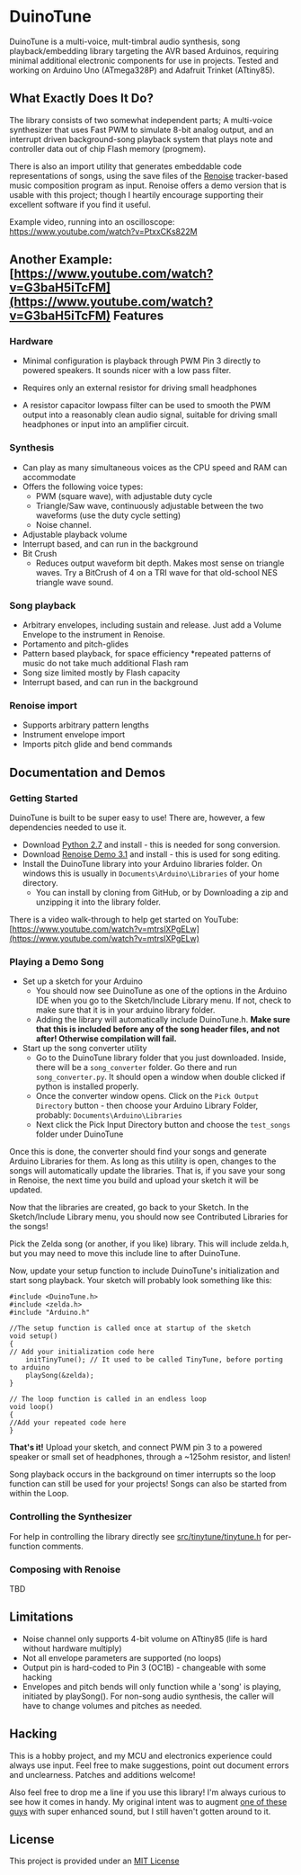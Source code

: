 DuinoTune
===

DuinoTune is a multi-voice, mult-timbral audio synthesis, song playback/embedding library targeting the AVR based Arduinos, requiring minimal additional electronic components for use in projects. Tested and working on Arduino Uno (ATmega328P) and Adafruit Trinket (ATtiny85).

What Exactly Does It Do?
---

The  library consists of two somewhat independent parts; A multi-voice synthesizer that uses Fast PWM to simulate 8-bit analog output, and an interrupt driven background-song playback system that plays note and controller data out of chip Flash memory (progmem).

There is also an import utility that generates embeddable code representations of songs, using the save files of the [Renoise](http://www.renoise.com/) tracker-based music composition program as input. Renoise offers a demo version that is usable with this project; though I heartily encourage supporting their excellent software if you find it useful.

Example video, running into an oscilloscope: <a href="https://www.youtube.com/watch?v=PtxxCKs822M">https://www.youtube.com/watch?v=PtxxCKs822M</a>

Another Example: [https://www.youtube.com/watch?v=G3baH5iTcFM](https://www.youtube.com/watch?v=G3baH5iTcFM)
Features
---

### Hardware

* Minimal configuration is playback through PWM Pin 3 directly to powered speakers. It sounds nicer with a low pass filter.

* Requires only an external resistor for  driving small headphones

* A resistor capacitor lowpass filter can be used to smooth the PWM output into a reasonably clean audio signal, suitable for driving small headphones or input into an amplifier circuit.

### Synthesis
* Can play as many simultaneous voices as the CPU speed and RAM can accommodate
* Offers the following voice types:
	* PWM (square wave), with adjustable duty cycle
	* Triangle/Saw wave, continuously adjustable between the two waveforms (use the duty cycle setting)
	* Noise channel.
* Adjustable playback volume
* Interrupt based, and can run in the background
* Bit Crush
	* Reduces output waveform bit depth. Makes most sense on triangle waves. Try a BitCrush of 4 on a TRI wave for that old-school NES triangle wave sound.

### Song playback
* Arbitrary envelopes, including sustain and release. Just add a Volume Envelope to the instrument in Renoise.
* Portamento and pitch-glides
* Pattern based playback, for space efficiency
	*repeated patterns of music do not take much additional Flash ram
* Song size limited mostly by Flash capacity
* Interrupt based, and can run in the background

### Renoise import
* Supports arbitrary pattern lengths
* Instrument envelope import
* Imports pitch glide and bend commands


Documentation and Demos
---

### Getting Started
DuinoTune is built to be super easy to use! There are, however, a few dependencies needed to use it.

* Download [Python 2.7](https://www.python.org/downloads/) and install - this is needed for song conversion.
* Download [Renoise Demo 3.1](http://renoise.com/download) and install - this is used for song editing.
* Install the DuinoTune library into your Arduino libraries folder. On windows this is usually in `Documents\Arduino\Libraries` of your home directory. 
	* You can install by cloning from GitHub, or by Downloading a zip and unzipping it into the library folder.

There is a video walk-through to help get started on YouTube: [https://www.youtube.com/watch?v=mtrslXPgELw](https://www.youtube.com/watch?v=mtrslXPgELw)

### Playing a Demo Song
* Set up a sketch for your Arduino
	* You should now see DuinoTune as one of the options in the Arduino IDE when you go to the Sketch/Include Library menu. If not, check to make sure that it is in your arduino library folder.
	* Adding the library will automatically include DuinoTune.h. **Make sure that this is included before any of the song header files, and not after! Otherwise compilation will fail.**
* Start up the song converter utility
	* Go to the DuinoTune library folder that you just downloaded. Inside, there will be a `song_converter` folder. Go there and run `song_converter.py`. It should open a window when double clicked if python is installed properly.
	* Once the converter window opens. Click on the `Pick Output Directory` button - then choose your Arduino Library Folder, probably: `Documents\Arduino\Libraries`
	* Next click the Pick Input Directory button and choose the `test_songs` folder under DuinoTune

Once this is done, the converter should find your songs and generate Arduino Libraries for them. As long as this utility is open, changes to the songs will automatically update the libraries. That is, if you save your song in Renoise, the next time you build and upload your sketch it will be updated.

Now that the libraries are created, go back to your Sketch. In the Sketch/Include Library menu, you should now see Contributed Libraries for the songs!

Pick the Zelda song (or another, if you like) library. This will include zelda.h, but you may need to move this include line to after DuinoTune.

Now, update your setup function to include DuinoTune's initialization and start song playback. Your sketch will probably look something like this:


	#include <DuinoTune.h>
	#include <zelda.h>
	#include "Arduino.h"
	
	//The setup function is called once at startup of the sketch
	void setup()
	{
	// Add your initialization code here
		initTinyTune(); // It used to be called TinyTune, before porting to arduino
		playSong(&zelda);
	}
	
	// The loop function is called in an endless loop
	void loop()
	{
	//Add your repeated code here
	}

**That's it!** Upload your sketch, and connect PWM pin 3 to a powered speaker or small set of headphones, through a ~125ohm resistor, and listen!

Song playback occurs in the background on timer interrupts so the loop function can still be used for your projects! Songs can also be started from within the Loop.


### Controlling the Synthesizer
For help in controlling the library directly see [src/tinytune/tinytune.h](src/tinytune/tinytune.h) for per-function comments.

### Composing with Renoise

TBD


Limitations
---
* Noise channel only supports 4-bit volume on ATtiny85 (life is hard without hardware multiply)
* Not all envelope parameters are supported (no loops)
* Output pin is hard-coded to Pin 3 (OC1B) - changeable with some hacking
* Envelopes and pitch bends will only function while a 'song' is playing, initiated by playSong(). For non-song audio synthesis, the caller will have to change volumes and pitches as needed.

Hacking
---
This is a hobby project, and my MCU and electronics experience could always use input. Feel free to make suggestions, point out document errors and unclearness. Patches and additions welcome!

Also feel free to drop me a line if you use this library! I'm always curious to see how it 
comes in handy. My original intent was to augment [one of these guys](http://www.otamatone.com/) with super enhanced sound, but I still haven't gotten around to it.

License
---
This project is provided under an [MIT License](LICENSE)
